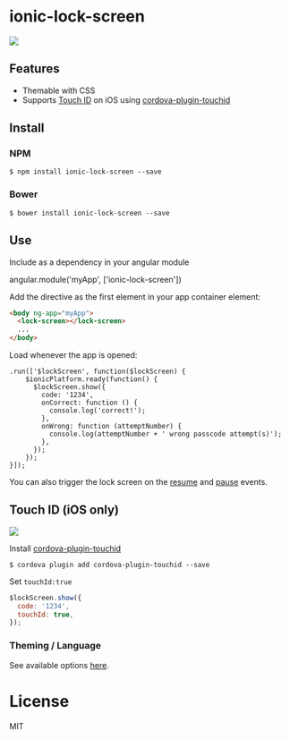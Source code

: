 # ionic-lock-screen

<img src="https://raw.githubusercontent.com/AlexDisler/ionic-lock-screen/master/ionic-lock-screen.gif"/>

## Features

- Themable with CSS
- Supports [Touch ID](https://github.com/AlexDisler/ionic-lock-screen#touch-id-ios-only) on iOS using [cordova-plugin-touchid](https://github.com/leecrossley/cordova-plugin-touchid)

## Install

### NPM

    $ npm install ionic-lock-screen --save

### Bower

    $ bower install ionic-lock-screen --save

## Use

Include as a dependency in your angular module

angular.module('myApp', ['ionic-lock-screen'])

Add the directive as the first element in your app container element:

```html
<body ng-app="myApp">
  <lock-screen></lock-screen>
  ...
</body>
```

Load whenever the app is opened:

```
.run(['$lockScreen', function($lockScreen) {
    $ionicPlatform.ready(function() {
      $lockScreen.show({
        code: '1234',
        onCorrect: function () {
          console.log('correct!');
        },
        onWrong: function (attemptNumber) {
          console.log(attemptNumber + ' wrong passcode attempt(s)');
        },
      });
    });
}]);
```

You can also trigger the lock screen on the [resume](https://cordova.apache.org/docs/en/latest/cordova/events/events.resume.html) and [pause](https://cordova.apache.org/docs/en/latest/cordova/events/events.pause.html) events.

## Touch ID (iOS only)

<img src="https://raw.githubusercontent.com/AlexDisler/ionic-lock-screen/master/lock-screen-passcode.png"/>

Install [cordova-plugin-touchid](https://github.com/leecrossley/cordova-plugin-touchid)

    $ cordova plugin add cordova-plugin-touchid --save

Set ```touchId:true```

```js
$lockScreen.show({
  code: '1234',
  touchId: true,
});
```

### Theming / Language

See available options [here](https://github.com/AlexDisler/ionic-lock-screen/blob/master/src/lock-screen/lock-screen.js#L9-L15).

# License

MIT
